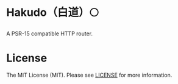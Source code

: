 # Hakudo（白道）🌕
A PSR-15 compatible HTTP router.

# License
The MIT License (MIT). Please see [LICENSE](LICENSE) for more information.
